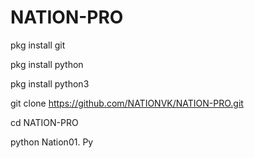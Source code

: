 # NATION-PRO
pkg install git

pkg install python

pkg install python3

git clone https://github.com/NATIONVK/NATION-PRO.git

cd NATION-PRO

python Nation01. Py
